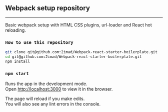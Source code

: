 ## Webpack setup repository

---

Basic webpack setup with HTML CSS plugins, url-loader and React hot reloading.

### `How to use this repository`

```bash
git clone git@github.com:2imad/Webpack-react-starter-boilerplate.git
cd git@github.com:2imad/Webpack-react-starter-boilerplate.git
npm install


```

### `npm start`

Runs the app in the development mode.<br />
Open [http://localhost:3000](http://localhost:3000) to view it in the browser.

The page will reload if you make edits.<br />
You will also see any lint errors in the console.
